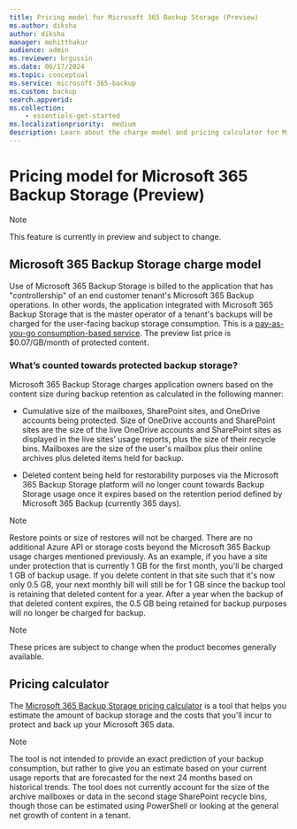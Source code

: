 ```yaml
---
title: Pricing model for Microsoft 365 Backup Storage (Preview)
ms.author: diksha
author: diksha
manager: mohitthakur
audience: admin
ms.reviewer: brgussin
ms.date: 06/17/2024
ms.topic: conceptual
ms.service: microsoft-365-backup
ms.custom: backup
search.appverid:
ms.collection:
    - essentials-get-started
ms.localizationpriority:  medium
description: Learn about the charge model and pricing calculator for Microsoft 365 Backup Storage.
---
```


# Pricing model for Microsoft 365 Backup Storage (Preview)

> [!NOTE]
> This feature is currently in preview and subject to change.

## Microsoft 365 Backup Storage charge model

Use of Microsoft 365 Backup Storage is billed to the application that has "controllership" of an end customer tenant's Microsoft 365 Backup operations. In other words, the application integrated with Microsoft 365 Backup Storage that is the master operator of a tenant's backups will be charged for the user-facing backup storage consumption. This is a [pay-as-you-go consumption-based service](/microsoft-365/syntex/syntex-pay-as-you-go-services). The preview list price is $0.07/GB/month of protected content.

### What’s counted towards protected backup storage?

Microsoft 365 Backup Storage charges application owners based on the content size during backup retention as calculated in the following manner:

- Cumulative size of the mailboxes, SharePoint sites, and OneDrive accounts being protected. Size of OneDrive accounts and SharePoint sites are the size of the live OneDrive accounts and SharePoint sites as displayed in the live sites’ usage reports, plus the size of their recycle bins. Mailboxes are the size of the user's mailbox plus their online archives plus deleted items held for backup.

- Deleted content being held for restorability purposes via the Microsoft 365 Backup Storage platform will no longer count towards Backup Storage usage once it expires based on the retention period defined by Microsoft 365 Backup (currently 365 days).

> [!NOTE]
> Restore points or size of restores will not be charged. There are no additional Azure API or storage costs beyond the Microsoft 365 Backup usage charges mentioned previously.
As an example, if you have a site under protection that is currently 1 GB for the first month, you'll be charged 1 GB of backup usage. If you delete content in that site such that it's now only 0.5 GB, your next monthly bill will still be for 1 GB since the backup tool is retaining that deleted content for a year. After a year when the backup of that deleted content expires, the 0.5 GB being retained for backup purposes will no longer be charged for backup.

> [!NOTE]
> These prices are subject to change when the product becomes generally available.

## Pricing calculator

The [Microsoft 365 Backup Storage pricing calculator](../backup-pricing.md#pricing-calculator) is a tool that helps you estimate the amount of backup storage and the costs that you'll incur to protect and back up your Microsoft 365 data.

> [!NOTE]
> The tool is not intended to provide an exact prediction of your backup consumption, but rather to give you an estimate based on your current usage reports that are forecasted for the next 24 months based on historical trends. The tool does not currently account for the size of the archive mailboxes or data in the second stage SharePoint recycle bins, though those can be estimated using PowerShell or looking at the general net growth of content in a tenant.
